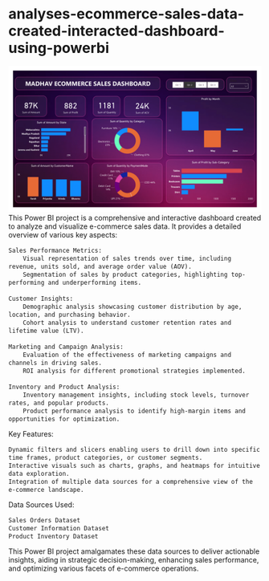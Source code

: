 # analyses-ecommerce-sales-data-created-interacted-dashboard-using-powerbi
<div align="center"><img src="https://github.com/prashgedam/analyses-ecommerce-sales-data-created-interacted-dashboard-using-powerbi/blob/main/Analyses%20Ecommerce%20Sales%20Data-1.png" width="900"/></div>
This Power BI project is a comprehensive and interactive dashboard created to analyze and visualize e-commerce sales data. It provides a detailed overview of various key aspects:

    Sales Performance Metrics:
        Visual representation of sales trends over time, including revenue, units sold, and average order value (AOV).
        Segmentation of sales by product categories, highlighting top-performing and underperforming items.

    Customer Insights:
        Demographic analysis showcasing customer distribution by age, location, and purchasing behavior.
        Cohort analysis to understand customer retention rates and lifetime value (LTV).

    Marketing and Campaign Analysis:
        Evaluation of the effectiveness of marketing campaigns and channels in driving sales.
        ROI analysis for different promotional strategies implemented.

    Inventory and Product Analysis:
        Inventory management insights, including stock levels, turnover rates, and popular products.
        Product performance analysis to identify high-margin items and opportunities for optimization.

Key Features:

    Dynamic filters and slicers enabling users to drill down into specific time frames, product categories, or customer segments.
    Interactive visuals such as charts, graphs, and heatmaps for intuitive data exploration.
    Integration of multiple data sources for a comprehensive view of the e-commerce landscape.

Data Sources Used:

    Sales Orders Dataset
    Customer Information Dataset
    Product Inventory Dataset

This Power BI project amalgamates these data sources to deliver actionable insights, aiding in strategic decision-making, enhancing sales performance, and optimizing various facets of e-commerce operations.
